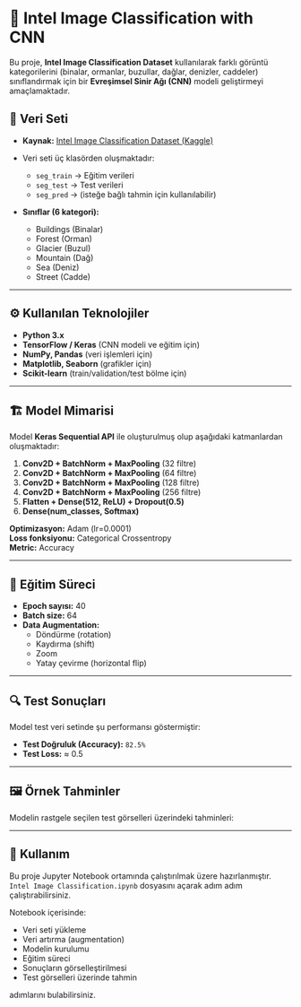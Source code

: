 # 🧠 Intel Image Classification with CNN

Bu proje, **Intel Image Classification Dataset** kullanılarak farklı görüntü kategorilerini (binalar, ormanlar, buzullar, dağlar, denizler, caddeler) sınıflandırmak için bir **Evreşimsel Sinir Ağı (CNN)** modeli geliştirmeyi amaçlamaktadır.  

## 📂 Veri Seti
- **Kaynak:** [Intel Image Classification Dataset (Kaggle)](https://www.kaggle.com/datasets/puneet6060/intel-image-classification)  
- Veri seti üç klasörden oluşmaktadır:  
  - `seg_train` → Eğitim verileri  
  - `seg_test` → Test verileri  
  - `seg_pred` → (isteğe bağlı tahmin için kullanılabilir)  

- **Sınıflar (6 kategori):**
  - Buildings (Binalar)  
  - Forest (Orman)  
  - Glacier (Buzul)  
  - Mountain (Dağ)  
  - Sea (Deniz)  
  - Street (Cadde)  

---

## ⚙️ Kullanılan Teknolojiler
- **Python 3.x**  
- **TensorFlow / Keras** (CNN modeli ve eğitim için)  
- **NumPy, Pandas** (veri işlemleri için)  
- **Matplotlib, Seaborn** (grafikler için)  
- **Scikit-learn** (train/validation/test bölme için)  

---

## 🏗️ Model Mimarisi
Model **Keras Sequential API** ile oluşturulmuş olup aşağıdaki katmanlardan oluşmaktadır:  

1. **Conv2D + BatchNorm + MaxPooling** (32 filtre)  
2. **Conv2D + BatchNorm + MaxPooling** (64 filtre)  
3. **Conv2D + BatchNorm + MaxPooling** (128 filtre)  
4. **Conv2D + BatchNorm + MaxPooling** (256 filtre)  
5. **Flatten + Dense(512, ReLU) + Dropout(0.5)**  
6. **Dense(num_classes, Softmax)**  

**Optimizasyon:** Adam (lr=0.0001)  
**Loss fonksiyonu:** Categorical Crossentropy  
**Metric:** Accuracy  

---

## 🚀 Eğitim Süreci
- **Epoch sayısı:** 40  
- **Batch size:** 64  
- **Data Augmentation:**  
  - Döndürme (rotation)  
  - Kaydırma (shift)  
  - Zoom  
  - Yatay çevirme (horizontal flip)  

---

## 🔍 Test Sonuçları
Model test veri setinde şu performansı göstermiştir:  

- **Test Doğruluk (Accuracy):** `82.5%`  
- **Test Loss:** ≈ 0.5  

---

## 🖼️ Örnek Tahminler
Modelin rastgele seçilen test görselleri üzerindeki tahminleri:  

---

## 📌 Kullanım

Bu proje Jupyter Notebook ortamında çalıştırılmak üzere hazırlanmıştır.  
`Intel Image Classification.ipynb` dosyasını açarak adım adım çalıştırabilirsiniz.  

Notebook içerisinde:  
- Veri seti yükleme  
- Veri artırma (augmentation)  
- Modelin kurulumu  
- Eğitim süreci  
- Sonuçların görselleştirilmesi  
- Test görselleri üzerinde tahmin  

adımlarını bulabilirsiniz.

